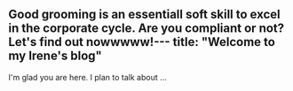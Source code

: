 Good grooming is an essentiall soft skill to excel in the corporate cycle. Are you compliant or not? Let's find out nowwwww!---
title: "Welcome to my Irene's blog"
---

I'm glad you are here. I plan to talk about ...
